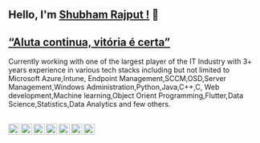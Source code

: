 ## Hello, I'm [Shubham Rajput !](https://www.linkedin.com/in/shubham3rajput/) 👋

## [ “Aluta continua, vitória é certa” ](https://alutacontinua.wordpress.com/2010/09/20/a-luta-continua-vitoria-e-certa/)


Currently working with one of the largest player of the IT Industry with 3+ years experience in various tech stacks including but not limited to Microsoft Azure,Intune, Endpoint Management,SCCM,OSD,Server Management,Windows Administration,Python,Java,C++,C, Web development,Machine learning,Object Orient Programming,Flutter,Data Science,Statistics,Data Analytics and few others.


<br/>
<a href="https://twitter.com/Shubham3Rajput">
  <img align="left" alt="SKR's Twitter" width="22px" src="https://cdn.jsdelivr.net/npm/simple-icons@v3/icons/twitter.svg" />
</a>
<a href="https://www.linkedin.com/in/shubham3rajput/">
  <img align="left" alt="SKR's Linkdein" width="22px" src="https://cdn.jsdelivr.net/npm/simple-icons@v3/icons/linkedin.svg" />
</a>
<a href="https://github.com/shubham3rajput">
  <img align="left" alt="SKR's Github" width="22px" src="https://cdn.jsdelivr.net/npm/simple-icons@v3/icons/github.svg" />
</a>
<a href="https://t.me/shubham3rajput">
  <img align="left" alt="SKR's Telegram" width="22px" src="https://cdn.jsdelivr.net/npm/simple-icons@v3/icons/telegram.svg" />
</a>
<a href="https://www.instagram.com/shubham3rajput/">
  <img align="left" alt="Pawan's Instagram" width="22px" src="https://cdn.jsdelivr.net/npm/simple-icons@v3/icons/instagram.svg" />
</a>
<a href="https://www.facebook.com/shubham3rajput">
  <img align="left" alt="SKR's Facebook" width="22px" src="https://cdn.jsdelivr.net/npm/simple-icons@v3/icons/facebook.svg" />
</a>
<a href="skr010561@gmail.com">
  <img align="left" alt="SKR's Gmail" width="22px" src="https://cdn.jsdelivr.net/npm/simple-icons@v3/icons/gmail.svg" />
</a>

<br/>
<br/>




<!--
**shubham3rajput/shubham3rajput** is a ✨ _special_ ✨ repository because its `README.md` (this file) appears on your GitHub profile.

Here are some ideas to get you started:

- 🔭 I’m currently working on ...
- 🌱 I’m currently learning ...
- 👯 I’m looking to collaborate on ...
- 🤔 I’m looking for help with ...
- 💬 Ask me about ...
- 📫 How to reach me: ...
- 😄 Pronouns: ...
- ⚡ Fun fact: ...
-->
